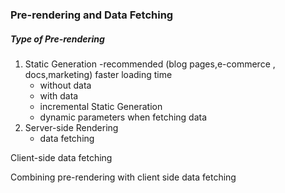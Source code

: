 

### Pre-rendering and Data Fetching

##### Type of Pre-rendering 

1. Static Generation -recommended (blog pages,e-commerce , docs,marketing) faster loading time
    * without data 
    * with data
    * incremental Static Generation
    * dynamic parameters when fetching data
1. Server-side Rendering
    * data fetching

Client-side data fetching 

Combining pre-rendering with client side data fetching
